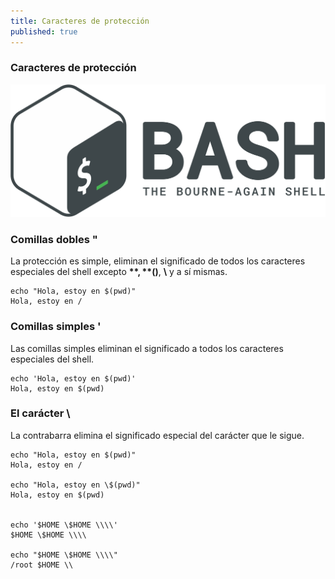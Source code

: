 ```yaml
---
title: Caracteres de protección
published: true
---
```


### [](#header-1)Caracteres de protección

![](../assets/bash-logo.png)


### [](#header-3)Comillas dobles "

La protección es simple, eliminan el significado de todos los caracteres especiales del shell excepto **$**, **$()**, **\\** y a sí mismas.
```
echo "Hola, estoy en $(pwd)"
Hola, estoy en /
```

### [](#header-3)Comillas simples '

Las comillas simples eliminan el significado a todos los caracteres especiales del shell.
```
echo 'Hola, estoy en $(pwd)'
Hola, estoy en $(pwd)
```

### [](#header-3)El carácter \

La contrabarra elimina el significado especial del carácter que le sigue.
```
echo "Hola, estoy en $(pwd)"
Hola, estoy en /

echo "Hola, estoy en \$(pwd)"
Hola, estoy en $(pwd)


echo '$HOME \$HOME \\\\'
$HOME \$HOME \\\\

echo "$HOME \$HOME \\\\"
/root $HOME \\
```
